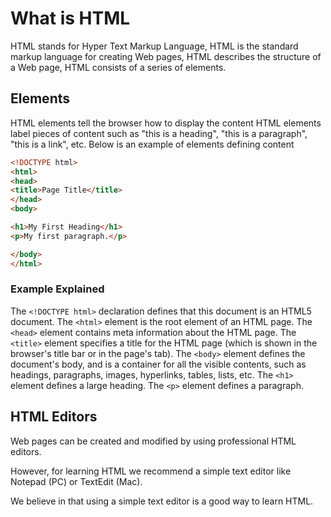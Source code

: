 # What is HTML

HTML stands for Hyper Text Markup Language,
HTML is the standard markup language for creating Web pages,
HTML describes the structure of a Web page,
HTML consists of a series of elements.

## Elements 

HTML elements tell the browser how to display the content
HTML elements label pieces of content such as "this is a heading", "this is a paragraph", "this is a link", etc. Below is an example of elements defining content

```HTML
<!DOCTYPE html>
<html>
<head>
<title>Page Title</title>
</head>
<body>

<h1>My First Heading</h1>
<p>My first paragraph.</p>

</body>
</html>
```

### Example Explained

The ```<!DOCTYPE html>``` declaration defines that this document is an HTML5 document.
The ```<html>``` element is the root element of an HTML page.
The ```<head>``` element contains meta information about the HTML page.
The ```<title>``` element specifies a title for the HTML page (which is shown in the browser's title bar or in the page's tab).
The ```<body>``` element defines the document's body, and is a container for all the visible contents, such as headings, paragraphs, images, hyperlinks, tables, lists, etc.
The ```<h1>``` element defines a large heading.
The ```<p>``` element defines a paragraph.

## HTML Editors

Web pages can be created and modified by using professional HTML editors.

However, for learning HTML we recommend a simple text editor like Notepad (PC) or TextEdit (Mac).

We believe in that using a simple text editor is a good way to learn HTML.
